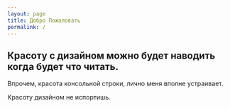 ```yaml
---
layout: page
title: Добро Пожаловать
permalink: /
---
```


## Красоту с дизайном можно будет наводить когда будет что читать.

Впрочем, красота консольной строки, лично меня вполне устраивает.  

Красоту дизайном не испортишь.
